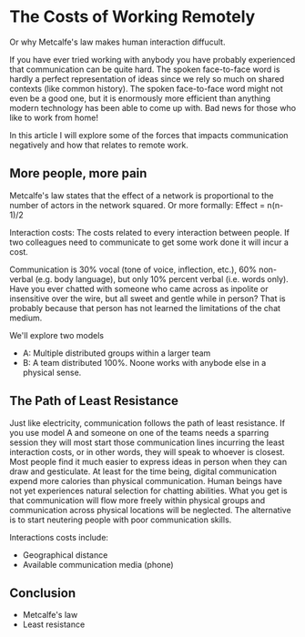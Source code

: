 # The Costs of Working Remotely

Or why Metcalfe's law makes human interaction diffucult.

If you have ever tried working with anybody you have probably experienced that communication can be quite hard. The spoken face-to-face word is hardly a perfect representation of ideas since we rely so much on shared contexts (like common history). The spoken face-to-face word might not even be a good one, but it is enormously more efficient than anything modern technology has been able to come up with. Bad news for those who like to work from home!

In this article I will explore some of the forces that impacts communication negatively and how that relates to remote work.


## More people, more pain

Metcalfe's law states that the effect of a network is proportional to the number of actors in the network squared. Or more formally: Effect = n(n-1)/2

Interaction costs: The costs related to every interaction between people. If two colleagues need to communicate to get some work done it will incur a cost.

Communication is 30% vocal (tone of voice, inflection, etc.), 60% non-verbal (e.g. body language), but only 10% percent verbal (i.e. words only). Have you ever chatted with someone who came across as inpolite or insensitive over the wire, but all sweet and gentle while in person? That is probably because that person has not learned the limitations of the chat medium.

We'll explore two models
- A: Multiple distributed groups within a larger team
- B: A team distributed 100%. Noone works with anybode else in a physical sense.

## The Path of Least Resistance

Just like electricity, communication follows the path of least resistance. If you use model A and someone on one of the teams needs a sparring session they will most start those communication lines incurring the least interaction costs, or in other words, they will speak to whoever is closest. Most people find it much easier to express ideas in person when they can draw and gesticulate. At least for the time being, digital communication expend more calories than physical communication. Human beings have not yet experiences natural selection for chatting abilities. What you get is that communication will flow more freely within physical groups and communication across physical locations will be neglected. The alternative is to start neutering people with poor communication skills.

Interactions costs include:
- Geographical distance
- Available communication media (phone)


## Conclusion

- Metcalfe's law
- Least resistance
